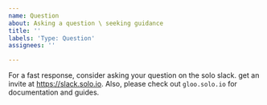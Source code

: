 ```yaml
---
name: Question
about: Asking a question \ seeking guidance
title: ''
labels: 'Type: Question'
assignees: ''

---
```


For a fast response, consider asking your question on the solo slack. get an invite at https://slack.solo.io.
Also, please check out `gloo.solo.io` for documentation and guides.